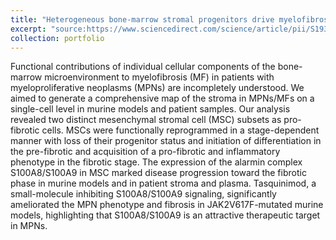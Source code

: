 ```yaml
---
title: "Heterogeneous bone-marrow stromal progenitors drive myelofibrosis via a druggable alarmin axis"
excerpt: "source:https://www.sciencedirect.com/science/article/pii/S1934590920305427?via%3Dihub#undfig1<br/><img src='/images/csc2020.png'>"
collection: portfolio
---
```


Functional contributions of individual cellular components of the bone-marrow microenvironment to myelofibrosis (MF) in patients with myeloproliferative neoplasms (MPNs) are incompletely understood. We aimed to generate a comprehensive map of the stroma in MPNs/MFs on a single-cell level in murine models and patient samples. Our analysis revealed two distinct mesenchymal stromal cell (MSC) subsets as pro-fibrotic cells. MSCs were functionally reprogrammed in a stage-dependent manner with loss of their progenitor status and initiation of differentiation in the pre-fibrotic and acquisition of a pro-fibrotic and inflammatory phenotype in the fibrotic stage. The expression of the alarmin complex S100A8/S100A9 in MSC marked disease progression toward the fibrotic phase in murine models and in patient stroma and plasma. Tasquinimod, a small-molecule inhibiting S100A8/S100A9 signaling, significantly ameliorated the MPN phenotype and fibrosis in JAK2V617F-mutated murine models, highlighting that S100A8/S100A9 is an attractive therapeutic target in MPNs.
